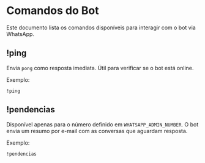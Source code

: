 # Comandos do Bot

Este documento lista os comandos disponíveis para interagir com o bot via WhatsApp.

## !ping
Envia `pong` como resposta imediata. Útil para verificar se o bot está online.

Exemplo:
```
!ping
```

## !pendencias
Disponível apenas para o número definido em `WHATSAPP_ADMIN_NUMBER`. O bot envia um resumo por e-mail com as conversas que aguardam resposta.

Exemplo:
```
!pendencias
```
